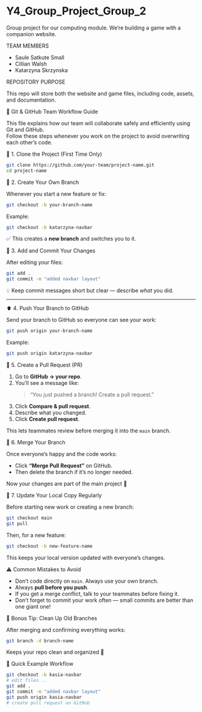 # Y4_Group_Project_Group_2
Group project for our computing module. We’re building a game with a companion website.

TEAM MEMBERS
- Saule Satkute Small
- Cillian Walsh
- Katarzyna Skrzynska


REPOSITORY PURPOSE

This repo will store both the website and game files, including code, assets, and documentation.


🌿 Git & GitHub Team Workflow Guide

This file explains how our team will collaborate safely and efficiently using Git and GitHub.  
Follow these steps whenever you work on the project to avoid overwriting each other’s code. 


🏁 1. Clone the Project (First Time Only)

```bash
git clone https://github.com/your-team/project-name.git
cd project-name
```

🌱 2. Create Your Own Branch

Whenever you start a new feature or fix:

```bash
git checkout -b your-branch-name
```

Example:
```bash
git checkout -b katarzyna-navbar
```

✅ This creates a **new branch** and switches you to it.

💾 3. Add and Commit Your Changes

After editing your files:

```bash
git add .
git commit -m "added navbar layout"
```

💡 Keep commit messages short but clear — describe *what* you did.

---

⬆️ 4. Push Your Branch to GitHub

Send your branch to GitHub so everyone can see your work:

```bash
git push origin your-branch-name
```

Example:
```bash
git push origin katarzyna-navbar
```

🔁 5. Create a Pull Request (PR)

1. Go to **GitHub → your repo**.  
2. You’ll see a message like:  
   > “You just pushed a branch! Create a pull request.”  
3. Click **Compare & pull request**.  
4. Describe what you changed.  
5. Click **Create pull request**.

This lets teammates review before merging it into the `main` branch.

👯 6. Merge Your Branch

Once everyone’s happy and the code works:
- Click **“Merge Pull Request”** on GitHub.  
- Then delete the branch if it’s no longer needed.

Now your changes are part of the main project 🎉

🔄 7. Update Your Local Copy Regularly

Before starting new work or creating a new branch:

```bash
git checkout main
git pull
```

Then, for a new feature:
```bash
git checkout -b new-feature-name
```

This keeps your local version updated with everyone’s changes.

⚠️ Common Mistakes to Avoid

- Don’t code directly on `main`. Always use your own branch.  
- Always **pull before you push**.  
- If you get a merge conflict, talk to your teammates before fixing it.  
- Don’t forget to commit your work often — small commits are better than one giant one!

🧹 Bonus Tip: Clean Up Old Branches

After merging and confirming everything works:

```bash
git branch -d branch-name
```

Keeps your repo clean and organized 🌸

💬 Quick Example Workflow

```bash
git checkout -b kasia-navbar
# edit files...
git add .
git commit -m "added navbar layout"
git push origin kasia-navbar
# create pull request on GitHub
```
